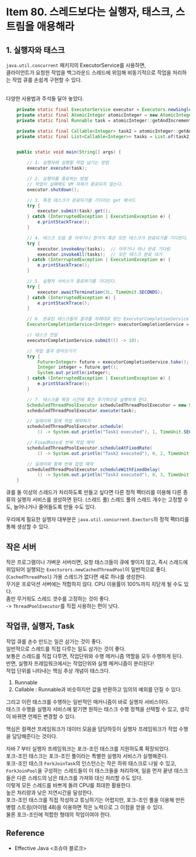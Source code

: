# Item 80. 스레드보다는 실행자, 태스크, 스트림을 애용해라


## 1. 실행자와 태스크
`java.util.concurrent` 패키지의 ExecutorService를 사용하면, <br> 
클라이언트가 요청한 작업을 백그라운드 스레드에 위임해 비동기적으로 작업을 처리하는 작업 큐를 손쉽게 구현할 수 있다. <br> <br>

다양한 사용법과 주석들 달아 놓았다.
```java
    private static final ExecutorService executor = Executors.newSingleThreadExecutor();
    private static final AtomicInteger atomicInteger = new AtomicInteger();
    private static final Runnable task = atomicInteger::getAndIncrement;

    private static final Callable<Integer> task2 = atomicInteger::getAndIncrement;
    private static final List<Callable<Integer>> tasks = List.of(task2);


    public static void main(String[] args) {

        // 1. 실행자에 실행할 작업 넘기는 방법
        executor.execute(task);

        // 2. 실행자를 종료하는 방법
        // 작업이 실패해도 VM 자체가 종료되지 않는다.
        executor.shutdown();

        // 3. 특정 태스크가 완료되기를 기다리는 get 메서드
        try {
            executor.submit(task).get();
        } catch (InterruptedException | ExecutionException e) {
            e.printStackTrace();
        }

        // 4. 태스크 모음 중 아무거나 한가지 혹은 모든 태스크가 완료되기를 기다린다.
        try {
            executor.invokeAny(tasks);  // 아무거나 하나 완료 기다림
            executor.invokeAll(tasks);  // 모든 태스크 완료 대기
        } catch (InterruptedException | ExecutionException e) {
            e.printStackTrace();
        }

        // 5. 실행자 서비스가 종료하기를 기다린다.
        try {
            executor.awaitTermination(3L, TimeUnit.SECONDS);
        } catch (InterruptedException e) {
            e.printStackTrace();
        }

        // 6. 완료된 태스크들의 결과를 차례대로 받는 ExecutorCompletionService
        ExecutorCompletionService<Integer> executorCompletionService = new ExecutorCompletionService<>(executor);

        // 테스크 전달
        executorCompletionService.submit(() -> 10);

        // 작업 결과 받아오기기
        try {
            Future<Integer> future = executorCompletionService.take();
            Integer integer = future.get();
            System.out.println(integer);
        } catch (InterruptedException | ExecutionException e) {
            e.printStackTrace();
        }

        // 7. 태스크를 특정 시간에 혹은 주기적으로 실행하게 한다.
        ScheduledThreadPoolExecutor scheduledThreadPoolExecutor = new ScheduledThreadPoolExecutor(20);
        scheduledThreadPoolExecutor.execute(task);

        // 딜레이와 함께 작업 예약하기
        scheduledThreadPoolExecutor.schedule(
            () -> System.out.println("Task1 executed"), 1, TimeUnit.SECONDS);

        // FixedRate로 반복 작업 예약
        scheduledThreadPoolExecutor.scheduleAtFixedRate(
            () -> System.out.println("Task2 executed"), 0, 2, TimeUnit.SECONDS);

        // 딜레이와 함꼐 반복 잡업 예약
        scheduledThreadPoolExecutor.scheduleWithFixedDelay(
            () -> System.out.println("Task3 executed"), 0, 3, TimeUnit.SECONDS);
    }

```



큐를 둘 이상의 스레드가 처리하도록 만들고 싶다면 다른 정적 팩터리를 이용해 다른 종류의 실행자 서비스를 생성하면 된다. (스레드 풀) 스레드 풀의 스레드 개수는 고정할 수도, 늘어나거나 줄어들도록 만들 수도 있다.

우리에게 필요한 실행자 대부분은 `java.util.concurrent.Exectors`의 정적 팩터리를 통해 생성할 수 있다.


## 작은 서버
작은 프로그램이나 가벼운 서버라면, 요청 태스크들이 큐에 쌓이지 않고, 즉시 스레드에 위임되어 실행되는 `Execturors.newCachedThreadPool`이 일반적으로 좋다. (`CachedThreadPool`) 가용 스레드가 없다면 새로 하나를 생성한다. <br>
무거운 프로덕션 서버에는 적합하지 않다. CPU 이용률이 100%까지 치닫게 될 수도 있다. <br>
좀만 무거워도 스레드 갯수를 고정하는 것이 좋다. <br>
-> `ThreadPoolExecutor`를 직접 사용하는 편이 낫다.

## 작업큐, 실행자, Task 
작업 큐를 손수 만드는 일은 삼가는 것이 좋다. <br>
일반적으로 스레드를 직접 다루는 일도 삼가는 것이 좋다. <br>
보통은 스레드를 직접 다루면, 작업단위와 수행 메커니즘 역할을 모두 수행하게 된다. <Br>
반면, 실행자 프레임워크에서는 작업단위와 실행 메커니즘이 분리된다! <br>
작업 단위를 나타내는 핵심 추상 개념이 태스크다.

1. Runnable
2. Callable : Runnable과 비슷하지만 값을 반환하고 임의의 예외를 던질 수 있다.


그리고 이런 태스크를 수행하는 일반적인 매커니즘이 바로 실행자 서비스이다. <br>
태스크 수행을 실행자 서비스에 맡기면 원하는 태스크 수행 정책을 선택할 수 있고, 생각이 바뀌면 언제든 변경할 수 있다. <br>

핵심은 컬랙션 프레임워크가 데이터 모음을 담당하듯이 실행자 프레임워크가 작업 수행을 담당해준다는 것이다. <br>

자바 7 부터 실행자 프레임워크는 포크-조인 태스크를 지원하도록 확장되었다. <br>
포크-조인 태스크는 포크-조인 풀이라는 특별한 실행자 서비스가 실행해준다. <br>
포크-조인 태스크 `ForkJoinTask`의 인스턴스는 작은 하위 태스크로 나뉠 수 있고, `ForkJoinPool`을 구성하는 스레드들이 이 태스크들을 처리하며, 일을 먼저 끝낸 태스크들은 다른 스레드의 남은 태스크를 가져와 대신 처리할 수도 있다. <br>
이렇게 모든 스레드를 바쁘게 돌려 CPU를 최대한 활용한다. <br>
높은 처리량과 낮은 지연시간을 달성한다. <br>
포크-조인 태스크를 직접 작성하고 튜닝하기는 어렵지만, 포크-조인 풀을 이용해 만든 병렬 스트림(아이템 48)을 이용하면 적은 노력으로 그 이점을 얻을 수 있다. <br>
물론 포크-조인에 적합한 형태의 작업이여야 한다.

## Reference
- Effective Java <조슈아 블로크>

